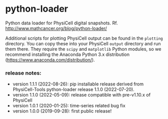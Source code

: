 # python-loader
Python data loader for PhysiCell digital snapshots.
Rf. http://www.mathcancer.org/blog/python-loader/

Additional scripts for plotting PhysiCell output can be found in the `plotting` directory.
You can copy these into your PhysiCell `output` directory and run them there. They require the `scipy` and `matplotlib` Python modules, so we recommend installing the Anaconda Python 3.x distribution (https://www.anaconda.com/distribution/).


### release notes:
+ version 1.1.1 (2022-08-26): pip installable release derived from PhysiCell-Tools python-loader release 1.1.0 (2022-07-20).
+ version 1.1.0 (2022-05-09): release compatible with pre-v1.10.x of PhysiCell
+ version 1.0.1 (2020-01-25): time-series related bug fix
+ version 1.0.0 (2019-09-28): first public release!
